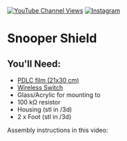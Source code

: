 [![YouTube Channel Views](https://img.shields.io/youtube/channel/views/UCz5BOU9J9pB_O0B8-rDjCWQ?style=flat&logo=youtube&logoColor=red&labelColor=white&color=ffed53)](https://www.youtube.com/channel/UCz5BOU9J9pB_O0B8-rDjCWQ) [![Instagram](https://img.shields.io/github/stars/veebch?style=flat&logo=github&logoColor=black&labelColor=white&color=ffed53)](https://www.instagram.com/v_e_e_b/)

# Snooper Shield

## You'll Need:

- [PDLC film (21x30 cm)](https://de.aliexpress.com/item/1005001397939923.html)
- [Wireless Switch](https://de.aliexpress.com/item/1005008976707772.html)
- Glass/Acrylic for mounting to
- 100 kΩ resistor
- Housing (stl in /3d)
- 2 x Foot (stl in /3d)

Assembly instructions in this video:


